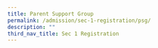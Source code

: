 ```yaml
---
title: Parent Support Group
permalink: /admission/sec-1-registration/psg/
description: ""
third_nav_title: Sec 1 Registration
---
```

